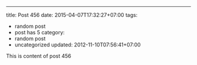 ---
title: Post 456
date: 2015-04-07T17:32:27+07:00
tags:
  - random post
  - post has 5
category:
  - random post
  - uncategorized
updated: 2012-11-10T07:56:41+07:00

This is content of post 456